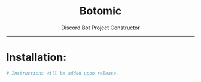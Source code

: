 <div align="center">
	<h1>Botomic</h1>
	<p>Discord Bot Project Constructor</p>
</div>

---

# Installation:
```sh
# Instructions will be added upon release.
```
<!-- ```sh
$ npm i -g botomic
$ npx botomic
``` -->

<!-- ##### *Better than Slappey 😉* -->
